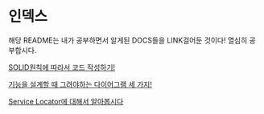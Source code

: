 # 인덱스
해당 README는 내가 공부하면서 알게된 DOCS들을 LINK걸어둔 것이다!
열심히 공부합시다.

[SOLID원칙에 따라서 코드 작성하기!](docs/SOLID.md)

[기능을 설계할 때 그려야하는 다이어그램 세 가지!](https://velog.io/@bbubboru22/%EA%B8%B0%EB%8A%A5%EC%9D%84-%EC%84%A4%EA%B3%84%ED%95%B4%EB%B4%85%EC%8B%9C%EB%8B%A4)

[Service Locator에 대해서 알아봅시다](https://velog.io/@bbubboru22/Service-Locator%EA%B0%80-%EB%AD%90%EA%B3%A0-%EC%99%9C-%EC%95%88%ED%8B%B0%ED%8C%A8%ED%84%B4%EC%9D%B4%EA%B3%A0-%EC%99%9C-DI%EB%A5%BC-%EC%9C%84%EB%B0%98%ED%95%A0%EA%B9%8C)
